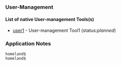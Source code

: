 ### User-Management

#### List of native User-management Tools(s)

* [user1](/usr/user1) - User-management Tool1 (status:*planned*)

### Application Notes

```
homeland$
homeland$
```
